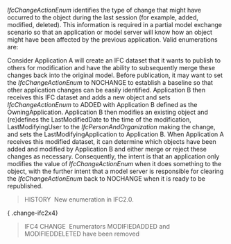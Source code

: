 _IfcChangeActionEnum_ identifies the type of change that might have occurred to the object during the last session (for example, added, modified, deleted). This information is required in a partial model exchange scenario so that an application or model server will know how an object might have been affected by the previous application. Valid enumerations are:

Consider Application A will create an IFC dataset that it wants to publish to others for modification and have the ability to subsequently merge these changes back into the original model. Before publication, it may want to set the _IfcChangeActionEnum_ to NOCHANGE to establish a baseline so that other application changes can be easily identified. Application B then receives this IFC dataset and adds a new object and sets _IfcChangeActionEnum_ to ADDED with Application B defined as the OwningApplication. Application B then modifies an existing object and (re)defines the LastModifiedDate to the time of the modification, LastModifyingUser to the _IfcPersonAndOrganization_ making the change, and sets the LastModifyingApplication to Application B. When Application A receives this modified dataset, it can determine which objects have been added and modified by Application B and either merge or reject these changes as necessary. Consequently, the intent is that an application only modifies the value of _IfcChangeActionEnum_ when it does something to the object, with the further intent that a model server is responsible for clearing the _IfcChangeActionEnum_ back to NOCHANGE when it is ready to be republished.

> HISTORY&nbsp; New enumeration in IFC2.0.

{ .change-ifc2x4}
> IFC4 CHANGE&nbsp; Enumerators MODIFIEDADDED and MODIFIEDDELETED have been removed